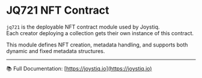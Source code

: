 # JQ721 NFT Contract

`jq721` is the deployable NFT contract module used by Joystiq.  
Each creator deploying a collection gets their own instance of this contract.

This module defines NFT creation, metadata handling, and supports both dynamic and fixed metadata structures.

---

📚 Full Documentation: [https://joystiq.io](https://joystiq.io)
